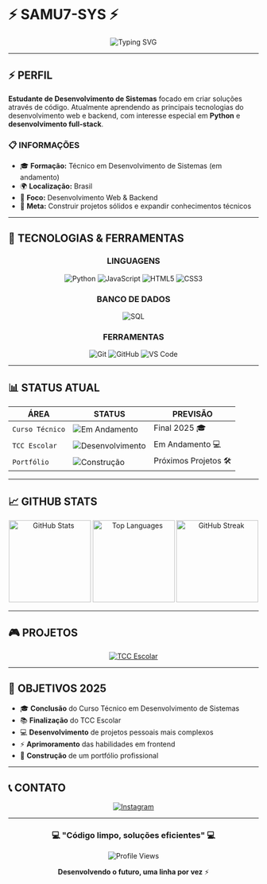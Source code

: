 # ⚡ **SAMU7-SYS** ⚡

<div align="center">
  
![Typing SVG](https://readme-typing-svg.herokuapp.com?font=Fira+Code&size=28&duration=3000&pause=1000&color=00FF41&background=000000&center=true&vCenter=true&multiline=true&width=600&height=100&lines=%F0%9F%92%BB+DESENVOLVEDOR+EM+FORMA%C3%87%C3%83O;%E2%9A%A1+RESOLVENDO+PROBLEMAS+COM+C%C3%93DIGO)

</div>

---

## ⚡ **PERFIL**

**Estudante de Desenvolvimento de Sistemas** focado em criar soluções através de código. Atualmente aprendendo as principais tecnologias do desenvolvimento web e backend, com interesse especial em **Python** e **desenvolvimento full-stack**.

### 📋 **INFORMAÇÕES**
- 🎓 **Formação:** Técnico em Desenvolvimento de Sistemas (em andamento)
- 🌍 **Localização:** Brasil
- 💼 **Foco:** Desenvolvimento Web & Backend
- 🎯 **Meta:** Construir projetos sólidos e expandir conhecimentos técnicos

---

## 🚀 **TECNOLOGIAS & FERRAMENTAS**

<div align="center">

### **LINGUAGENS**
<img src="https://img.shields.io/badge/Python-3776AB?style=for-the-badge&logo=python&logoColor=white" alt="Python"/>
<img src="https://img.shields.io/badge/JavaScript-F7DF1E?style=for-the-badge&logo=javascript&logoColor=black" alt="JavaScript"/>
<img src="https://img.shields.io/badge/HTML5-E34F26?style=for-the-badge&logo=html5&logoColor=white" alt="HTML5"/>
<img src="https://img.shields.io/badge/CSS3-1572B6?style=for-the-badge&logo=css3&logoColor=white" alt="CSS3"/>

### **BANCO DE DADOS**
<img src="https://img.shields.io/badge/SQL-336791?style=for-the-badge&logo=postgresql&logoColor=white" alt="SQL"/>

### **FERRAMENTAS**
<img src="https://img.shields.io/badge/Git-F05032?style=for-the-badge&logo=git&logoColor=white" alt="Git"/>
<img src="https://img.shields.io/badge/GitHub-181717?style=for-the-badge&logo=github&logoColor=white" alt="GitHub"/>
<img src="https://img.shields.io/badge/VSCode-007ACC?style=for-the-badge&logo=visual%20studio%20code&logoColor=white" alt="VS Code"/>

</div>

---

## 📊 **STATUS ATUAL**

<div align="center">

| **ÁREA** | **STATUS** | **PREVISÃO** |
|----------|------------|--------------|
| `Curso Técnico` | ![Em Andamento](https://img.shields.io/badge/Em%20Andamento-FFD700?style=for-the-badge&logo=book&logoColor=black) | Final 2025 🎓 |
| `TCC Escolar` | ![Desenvolvimento](https://img.shields.io/badge/Desenvolvendo-FF4500?style=for-the-badge&logo=code&logoColor=white) | Em Andamento 💻 |
| `Portfólio` | ![Construção](https://img.shields.io/badge/Construindo-00FF41?style=for-the-badge&logo=construction&logoColor=black) | Próximos Projetos 🛠️ |

</div>

---

## 📈 **GITHUB STATS**

<div align="center">
  
<img src="https://github-readme-stats.vercel.app/api?username=Samu7-sys&show_icons=true&theme=chartreuse-dark&hide_border=true&bg_color=0d1117&title_color=00FF41&text_color=ffffff&icon_color=00FF41" alt="GitHub Stats" height="165"/>

<img src="https://github-readme-stats.vercel.app/api/top-langs/?username=Samu7-sys&layout=compact&theme=chartreuse-dark&hide_border=true&bg_color=0d1117&title_color=00FF41&text_color=ffffff" alt="Top Languages" height="165"/>

<img src="https://github-readme-streak-stats.herokuapp.com/?user=Samu7-sys&theme=dark&hide_border=true&background=0d1117&stroke=00FF41&ring=00FF41&fire=00FF41&currStreakNum=ffffff&sideNums=ffffff&currStreakLabel=00FF41&sideLabels=ffffff&dates=ffffff" alt="GitHub Streak" height="165"/>

</div>

---

## 🎮 **PROJETOS**

<div align="center">
  
[![TCC Escolar](https://github-readme-stats.vercel.app/api/pin/?username=Samu7-sys&repo=TCC-ESCOLAR&theme=chartreuse-dark&hide_border=true&bg_color=0d1117&title_color=00FF41&text_color=ffffff&icon_color=00FF41)](https://github.com/Samu7-sys/TCC-ESCOLAR)

</div>

---

## 🎯 **OBJETIVOS 2025**

- 🎓 **Conclusão** do Curso Técnico em Desenvolvimento de Sistemas
- 📚 **Finalização** do TCC Escolar  
- 💻 **Desenvolvimento** de projetos pessoais mais complexos
- ⚡ **Aprimoramento** das habilidades em frontend
- 🚀 **Construção** de um portfólio profissional

---

## 📞 **CONTATO**

<div align="center">
  
[![Instagram](https://img.shields.io/badge/Instagram-E4405F?style=for-the-badge&logo=instagram&logoColor=white)](https://www.instagram.com/limasamuel._?igsh=MXBtdms4YXUybXR1aQ==)

</div>

---

<div align="center">

### 💻 **"Código limpo, soluções eficientes"** 💻

![Profile Views](https://komarev.com/ghpvc/?username=Samu7-sys&color=brightgreen&style=for-the-badge)

**Desenvolvendo o futuro, uma linha por vez** ⚡

</div>
